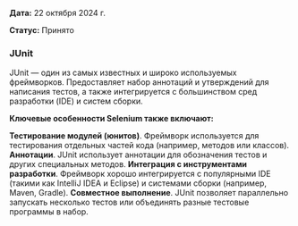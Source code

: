 **Дата:** 22 октября 2024 г.

**Статус:** Принято

### JUnit

JUnit — один из самых известных и широко используемых фреймворков. Предоставляет набор аннотаций и утверждений для написания тестов, а также интегрируется с большинством сред разработки (IDE) и систем сборки.

**Ключевые особенности Selenium также включают:**

**Тестирование модулей (юнитов)**. Фреймворк используется для тестирования отдельных частей кода (например, методов или классов).
**Аннотации**. JUnit использует аннотации для обозначения тестов и других специальных методов.
**Интеграция с инструментами разработки**. Фреймворк хорошо интегрируется с популярными IDE (такими как IntelliJ IDEA и Eclipse) и системами сборки (например, Maven, Gradle). 
**Совместное выполнение**. JUnit позволяет параллельно запускать несколько тестов или объединять разные тестовые программы в набор.


